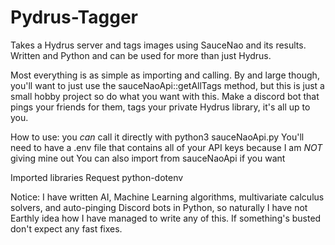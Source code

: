 # Pydrus-Tagger
Takes a Hydrus server and tags images using SauceNao and its results. Written and Python and can be used for more than just Hydrus.

Most everything is as simple as importing and calling. By and large though, you'll want to just use the sauceNaoApi::getAllTags method,
but this is just a small hobby project so do what you want with this. Make a discord bot that pings your friends for them, tags your
private Hydrus library, it's all up to you.

How to use:
  you _can_ call it directly with python3 sauceNaoApi.py <url>
  You'll need to have a .env file that contains all of your API keys because I am _NOT_ giving mine out
  You can also import from sauceNaoApi if you want
  
Imported libraries
  Request
  python-dotenv
  
Notice:
  I have written AI, Machine Learning algorithms, multivariate calculus solvers, and auto-pinging Discord bots in Python, so naturally
  I have not Earthly idea how I have managed to write any of this. If something's busted don't expect any fast fixes.
  
  
